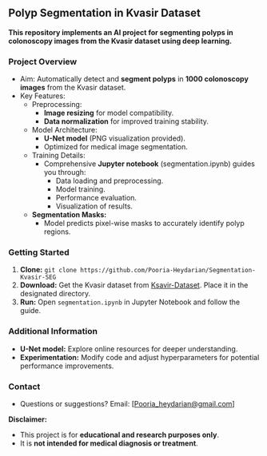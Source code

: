 ## Polyp Segmentation in Kvasir Dataset

**This repository implements an AI project for segmenting polyps in colonoscopy images from the Kvasir dataset using deep learning.**

### Project Overview

- Aim: Automatically detect and **segment polyps** in **1000 colonoscopy images** from the Kvasir dataset.
- Key Features:
    - Preprocessing:
        - **Image resizing** for model compatibility.
        - **Data normalization** for improved training stability.
    - Model Architecture:
        - **U-Net model** (PNG visualization provided).
        - Optimized for medical image segmentation.
    - Training Details:
        - Comprehensive **Jupyter notebook** (segmentation.ipynb) guides you through:
            - Data loading and preprocessing.
            - Model training.
            - Performance evaluation.
            - Visualization of results.
    - **Segmentation Masks:**
        - Model predicts pixel-wise masks to accurately identify polyp regions.

### Getting Started

1. **Clone:** `git clone https://github.com/Pooria-Heydarian/Segmentation-Kvasir-SEG`
3. **Download:** Get the Kvasir dataset from [Ksavir-Dataset](https://datasets.simula.no/kvasir-seg/). Place it in the designated directory.
4. **Run:** Open `segmentation.ipynb` in Jupyter Notebook and follow the guide.

### Additional Information

- **U-Net model:** Explore online resources for deeper understanding.
- **Experimentation:** Modify code and adjust hyperparameters for potential performance improvements.

### Contact

- Questions or suggestions? Email: [Pooria_heydarian@gmail.com]

**Disclaimer:**

- This project is for **educational and research purposes only**.
- It is **not intended for medical diagnosis or treatment**.

